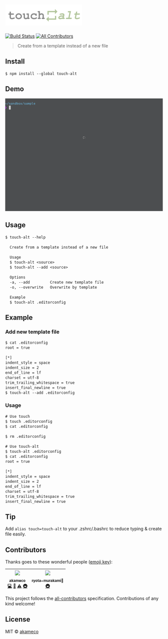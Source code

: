 # [![touch-alt](media/logo.png)](https://github.com/akameco/touch-alt)

[![Build Status](https://travis-ci.org/akameco/touch-alt.svg?branch=master)](https://travis-ci.org/akameco/touch-alt)
[![All Contributors](https://img.shields.io/badge/all_contributors-2-orange.svg?style=flat-square)](#contributors)

> Create from a template instead of a new file

## Install

```
$ npm install --global touch-alt
```

## Demo

![demo](./media/demo.gif)

## Usage

```
$ touch-alt --help

  Create from a template instead of a new file

  Usage
  $ touch-alt <source>
  $ touch-alt --add <source>

  Options
  -a, --add         Create new template file
  -o, --overwrite   Overwrite by template

  Example
  $ touch-alt .editorconfig
```

## Example

### Add new template file

```
$ cat .editorconfig
root = true

[*]
indent_style = space
indent_size = 2
end_of_line = lf
charset = utf-8
trim_trailing_whitespace = true
insert_final_newline = true
$ touch-alt --add .editorconfig
```

### Usage

```
# Use touch
$ touch .editorconfig
$ cat .editorconfig

$ rm .editorconfig

# Use touch-alt
$ touch-alt .editorconfig
$ cat .editorconfig
root = true

[*]
indent_style = space
indent_size = 2
end_of_line = lf
charset = utf-8
trim_trailing_whitespace = true
insert_final_newline = true
```

## Tip

Add `alias touch=touch-alt` to your .zshrc/.bashrc to reduce typing & create file easily.

## Contributors

Thanks goes to these wonderful people ([emoji key](https://github.com/kentcdodds/all-contributors#emoji-key)):

<!-- ALL-CONTRIBUTORS-LIST:START - Do not remove or modify this section -->

<!-- prettier-ignore -->
| [<img src="https://avatars2.githubusercontent.com/u/4002137?v=4" width="100px;"/><br /><sub><b>akameco</b></sub>](http://akameco.github.io)<br />[💻](https://github.com/akameco/touch-alt/commits?author=akameco "Code") [📖](https://github.com/akameco/touch-alt/commits?author=akameco "Documentation") [⚠️](https://github.com/akameco/touch-alt/commits?author=akameco "Tests") [🚇](#infra-akameco "Infrastructure (Hosting, Build-Tools, etc)") | [<img src="https://avatars2.githubusercontent.com/u/5501268?v=4" width="100px;"/><br /><sub><b>ryota-murakami</b></sub>](http://ryota-murakami.github.io/)<br />[🚇](#infra-ryota-murakami "Infrastructure (Hosting, Build-Tools, etc)") |
| :---: | :---: |

<!-- ALL-CONTRIBUTORS-LIST:END -->

This project follows the [all-contributors](https://github.com/kentcdodds/all-contributors) specification. Contributions of any kind welcome!

## License

MIT © [akameco](http://akameco.github.io)
